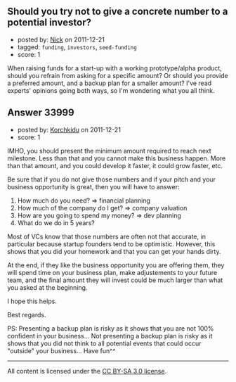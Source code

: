 ## Should you try not to give a concrete number to a potential investor?

- posted by: [Nick](https://stackexchange.com/users/-1/13181-nick) on 2011-12-21
- tagged: `funding`, `investors`, `seed-funding`
- score: 1

When raising funds for a start-up with a working prototype/alpha product, should you refrain from asking for a specific amount? Or should you provide a preferred amount, and a backup plan for a smaller amount? I've read experts' opinions going both ways, so I'm wondering what you all think. 


## Answer 33999

- posted by: [Korchkidu](https://stackexchange.com/users/-1/9754-korchkidu) on 2011-12-21
- score: 1

IMHO, you should present the minimum amount required to reach next milestone. Less than that and you cannot make this business happen. More than that amount, and you could develop it faster, it could grow faster, etc.

Be sure that if you do not give those numbers and if your pitch and your business opportunity is great, then you will have to answer:

 1. How much do you need? => financial planning
 2. How much of the company do I get? => company valuation 
 3. How are you going to spend my money? => dev planning
 4. What do we do in 5 years?

Most of VCs know that those numbers are often not that accurate, in particular because startup founders tend to be optimistic. However, this shows that you did your homework and that you can get your hands dirty. 

At the end, if they like the business opportunity you are offering them, they will spend time on your business plan, make adjustements to your future team, and the final amount they will invest could be much larger than what you asked at the beginning.

I hope this helps.

Best regards.

PS: Presenting a backup plan is risky as it shows that you are not 100% confident in your business... Not presenting a backup plan is risky as it shows that you did not think to all potential events that could occur "outside" your business... Have fun^^



---

All content is licensed under the [CC BY-SA 3.0 license](https://creativecommons.org/licenses/by-sa/3.0/).
